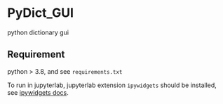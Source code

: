 # PyDict_GUI

python dictionary gui



## Requirement

python > 3.8, and see `requirements.txt` 

To run in jupyterlab, jupyterlab extension `ipywidgets` should be installed, see [ipywidgets docs](https://ipywidgets.readthedocs.io/en/latest/user_install.html).


